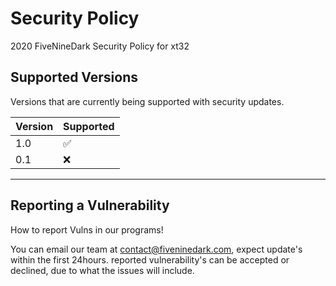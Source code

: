 # Security Policy
2020 FiveNineDark Security Policy for xt32

## Supported Versions

Versions that are currently being supported with security updates.

| Version | Supported          |
| ------- | ------------------ |
|  1.0    | :white_check_mark: |
|  0.1    | :x:                | 
--------------------------------

## Reporting a Vulnerability

How to report Vulns in our programs!

You can email our team at contact@fiveninedark.com, expect update's within the first 24hours.
reported vulnerability's can be  accepted or declined, due to what the issues will include.
